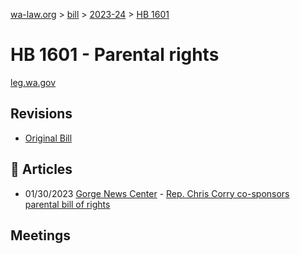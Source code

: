 [wa-law.org](/) > [bill](/bill/) > [2023-24](/bill/2023-24/) > [HB 1601](/bill/2023-24/hb/1601/)

# HB 1601 - Parental rights
[leg.wa.gov](https://app.leg.wa.gov/billsummary?BillNumber=1601&Year=2023&Initiative=false)

## Revisions
* [Original Bill](1/)

## 📰 Articles
* 01/30/2023 [Gorge News Center](/org/gorge_news_center/) - [Rep. Chris Corry co-sponsors parental bill of rights](https://gorgenewscenter.com/2023/01/30/rep-chris-corry-co-sponsors-parental-bill-of-rights/#:~:text=HB%201601)

## Meetings